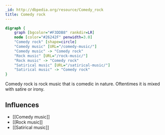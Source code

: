 ```yaml
---
_id: http://dbpedia.org/resource/Comedy_rock
title: Comedy rock
---
```


```dot
digraph {
	graph [bgcolor="#F3DDB8" rankdir=LR]
	node [color="#26242F" penwidth=3.0]
	"Comedy rock" [shape=circle]
	"Comedy music" [URL="/comedy-music/"]
	"Comedy music" -> "Comedy rock"
	"Rock music" [URL="/rock-music/"]
	"Rock music" -> "Comedy rock"
	"Satirical music" [URL="/satirical-music/"]
	"Satirical music" -> "Comedy rock"
}
```

Comedy rock is rock music that is comedic in nature. Oftentimes it is mixed with satire or irony.

## Influences

- [[Comedy music]]
- [[Rock music]]
- [[Satirical music]]
